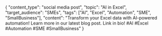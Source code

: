 { "content_type": "social media post", "topic": "AI in Excel", "target_audience": "SMEs", "tags": ["AI", "Excel", "Automation", "SME", "SmallBusiness"], "content": "Transform your Excel data with AI-powered automation! Learn more in our latest blog post. Link in bio! #AI #Excel #Automation #SME #SmallBusiness" }